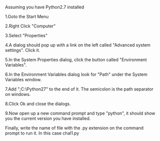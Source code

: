 Assuming you have Python2.7 installed

1.Goto the Start Menu

2.Right Click "Computer"

3.Select "Properties"

4.A dialog should pop up with a link on the left called "Advanced system settings". Click it.

5.In the System Properties dialog, click the button called "Environment Variables".

6.In the Environment Variables dialog look for "Path" under the System Variables window.

7.Add ";C:\Python27" to the end of it. The semicolon is the path separator on windows.

8.Click Ok and close the dialogs.

9.Now open up a new command prompt and type "python", it should show you the current version you have installed.

Finally, write the name of file with the .py extension on the command prompt to run it. In this case chal1.py
